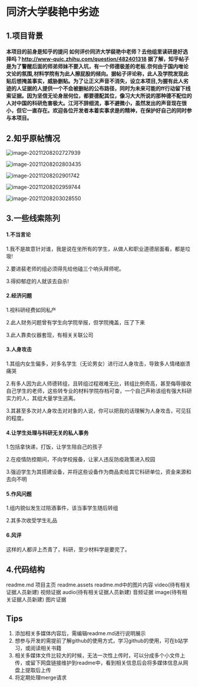 # 同济大学裴艳中劣迹

## 1.项目背景

#### 本项目的前身是知乎的提问     如何评价同济大学裴艳中老师？去他组里读研是好选择吗？http://www-quic.zhihu.com/question/482401318   据了解，知乎帖子是为了警醒后面的师弟师妹不要入坑，有一个师德极差的老板.奈何由于国内唯论文论的氛围,材料学院有为此人擦屁股的倾向。据帖子评论称，此人及学院发现此贴后想掩盖事实，威胁删贴。为了让正义声音不消失，设立本项目,为握有此人劣迹的人证据的人提供一个不会被删帖的公布路径，同时为未来可能的ff行动留下线索证据。因为坚信无论身居何位，都要德配其位，像习大大所说的那种德不配位的人对中国的科研危害极大。江河不辞细流，事不避微小，虽然发出的声音现在很小，但它一直存在。欢迎各位开发者本着实事求是的精神，在保护好自己的同时参与本项目。

## 2.知乎原帖情况

![image-20211208202727939](readme.assets/image-20211208202727939.png)

![image-20211208202803435](readme.assets/image-20211208202803435.png)

![image-20211208202901742](readme.assets/image-20211208202901742.png)

![image-20211208202959744](readme.assets/image-20211208202959744.png)

![image-20211208203028550](readme.assets/image-20211208203028550.png)

## 3.一些线索陈列

#### 1.不当言论

1.我不是故意针对谁，我是说在坐所有的学生，从做人和职业道德层面看，都是垃圾!

2.要进裴老师的组必须得先给他磕三个响头拜师呢。

3.得抑郁症的人就该去自杀!

#### 2.经济问题

1.视科研经费如同私产

2.此人财务问题曾有学生向学院举报，但学院掩盖，压了下来

3.此人靠卖仪器套现，有相关关联公司

#### 3.人身攻击

1.其组内女生偏多，对多名学生（无论男女）进行过人身攻击，导致多人情绪崩溃痛哭

2.有多人因为此人师德转组，且转组过程艰难无比，转组比例奇高，甚至侮辱接收自己学生的老师，这些转专业的材料学院存档可查，一个自己声称该组有强大科研实力的人，其组大量学生逃离。

3.其甚至多次对人身攻击对对象的人说，你可以把我的话理解为人身攻击，可见狂的程度。

#### 4.让学生处理与科研无关的私人事务

1.包括拿快递，打饭，让学生陪自己的孩子

2.在疫情防控期间，不向学校报备，让家人违反防疫政策进入校园

3.强迫学生为其搭建设备，并将这些设备作为商品卖给其它科研单位，资金来源和去向不明

#### 5.作风问题

1.组内貌似发生过陪酒事件，该当事学生随后转组

2.其多次收受学生礼品

#### 6.风评
这样的人都评上杰青了，科研，至少材料学是要完了。

## 4.代码结构
readme.md  项目主页
readme.assets readme.md中的图片内容
video(待有相关证据人员新建) 视频证据
audio(待有相关证据人员新建) 音频证据
image(待有相关证据人员新建) 图片证据

## Tips
1. 添加相关多媒体内容后，需编辑readme.md进行说明展示
2. 想参与开发的需提前了解github的使用方式，学习github的使用，可在b站学习，或阅读相关书籍
3. 相关多媒体文件比较大的时候，无法一次性上传时，可以分成多个小文件上传，或留下网盘链接维护到readme中，看到相关信息后会将多媒体信息从网盘上提取后上传
4. 将定期处理merge请求


